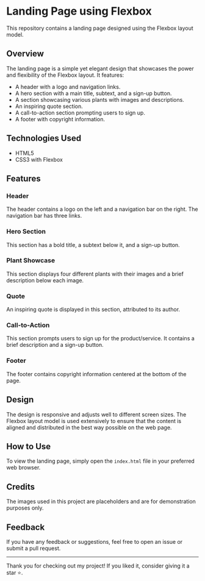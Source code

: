 # Landing Page using Flexbox

This repository contains a landing page designed using the Flexbox layout model.

## Overview

The landing page is a simple yet elegant design that showcases the power and flexibility of the Flexbox layout. It features:

- A header with a logo and navigation links.
- A hero section with a main title, subtext, and a sign-up button.
- A section showcasing various plants with images and descriptions.
- An inspiring quote section.
- A call-to-action section prompting users to sign up.
- A footer with copyright information.

## Technologies Used

- HTML5
- CSS3 with Flexbox

## Features

### Header

The header contains a logo on the left and a navigation bar on the right. The navigation bar has three links.

### Hero Section

This section has a bold title, a subtext below it, and a sign-up button.

### Plant Showcase

This section displays four different plants with their images and a brief description below each image.

### Quote

An inspiring quote is displayed in this section, attributed to its author.

### Call-to-Action

This section prompts users to sign up for the product/service. It contains a brief description and a sign-up button.

### Footer

The footer contains copyright information centered at the bottom of the page.

## Design

The design is responsive and adjusts well to different screen sizes. The Flexbox layout model is used extensively to ensure that the content is aligned and distributed in the best way possible on the web page.

## How to Use

To view the landing page, simply open the `index.html` file in your preferred web browser.

## Credits

The images used in this project are placeholders and are for demonstration purposes only.

## Feedback

If you have any feedback or suggestions, feel free to open an issue or submit a pull request.

---

Thank you for checking out my project! If you liked it, consider giving it a star ⭐️.
